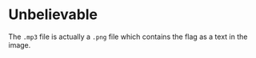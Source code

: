 # Unbelievable

The `.mp3` file is actually a `.png` file which contains the flag as a text in the image.
